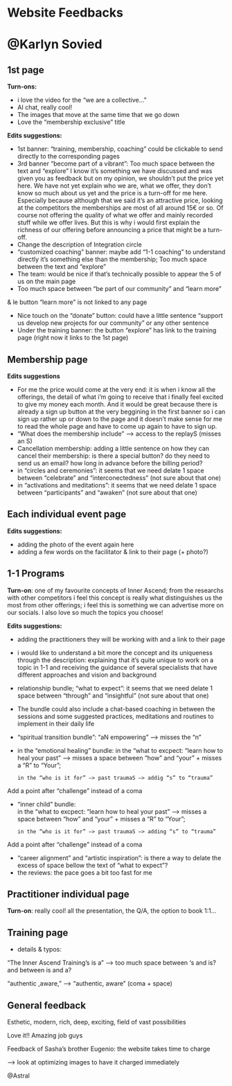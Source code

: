 # Website Feedbacks

# @Karlyn Sovied

## 1st page

**Turn-ons:**

- i love the video for the “we are a collective…”
- AI chat, really cool!
- The images that move at the same time that we go down
- Love the “membership exclusive” title

**Edits suggestions:**

- 1st banner: “training, membership, coaching” could be clickable to send directly to the corresponding pages
- 3rd banner “become part of a vibrant”: Too much space between the text and “explore”
I know it’s something we have discussed and was given you as feedback but on my opinion, we shouldn’t put the price yet here. We have not yet explain who we are, what we offer, they don’t know so much about us yet and the price is a turn-off for me here. Especially because although that we said it’s an attractive price, looking at the competitors the memberships are most of all around 15€ or so. Of course not offering the quality of what we offer and mainly recorded stuff while we offer lives. But this is why i would first explain the richness of our offering before announcing a price that might be a turn-off.
- Change the description of Integration circle
- “customized coaching” banner: maybe add “1-1 coaching” to understand directly it’s something else than the membership; 
Too much space between the text and “explore”
- The team: would be nice if that’s technically possible to appear the 5 of us on the main page
- Too much space between “be part of our community” and “learn more”

& le button “learn more” is not linked to any page

- Nice touch on the “donate” button: could have a little sentence “support us develop new projects for our community” or any other sentence
- Under the training banner: the button “explore” has link to the training page (right now it links to the 1st page)

## Membership page

**Edits suggestions**

- For me the price would come at the very end: it is when i know all the offerings, the detail of what i’m going to receive that i finally feel excited to give my money each month. And it would be great because there is already a sign up button at the very beggining in the first banner so i can sign up rather up or down to the page and it doesn’t make sense for me to read the whole page and have to come up again to have to sign up.
- “What does the membership include” —> access to the replayS (misses an S)
- Cancellation membership: adding a little sentence on how they can cancel their membership: is there a special button? do they need to send us an email? how long in advance before the billing period?
- in “circles and ceremonies”: it seems that we need delate 1 space between “celebrate” and “interconectedness” (not sure about that one)
- in “activations and meditations”: it seems that we need delate 1 space between “participants” and “awaken” (not sure about that one)

## Each individual event page

**Edits suggestions:**

- adding the photo of the event again here
- adding a few words on the facilitator & link to their page (+ photo?)

## 1-1 Programs

**Turn-on**: one of my favourite concepts of Inner Ascend; from the researchs with other competitors i feel this concept is really what distinguishes us the most from other offerings; i feel this is something we can advertise more on our socials. 
I also love so much the topics you choose!

**Edits suggestions:** 

- adding the practitioners they will be working with and a link to their page
- i would like to understand a bit more the concept and its uniqueness through the description: explaining that it’s quite unique to work on a topic in 1-1 and receiving the guidance of several specialists that have different approaches and vision and background
- relationship bundle; “what to expect”: it seems that we need delate 1 space between “through” and “insightful” (not sure about that one)
- The bundle could also include a chat-based coaching in between the sessions and some suggested practices, meditations and routines to implement in their daily life
- “spiritual transition bundle”: “aN empowering” —> misses the “n”
- in the “emotional healing” bundle: 
in the “what to excpect: “learn how to heal your past” —> misses a space between “how” and “your” + misses a “R” to “Your”;

      in the “who is it for” —> past traumaS —> addig “s” to “trauma”

Add a point after “challenge” instead of a coma

- “inner child” bundle:  
in the “what to excpect: “learn how to heal your past” —> misses a space between “how” and “your” + misses a “R” to “Your”;

      in the “who is it for” —> past traumaS —> adding “s” to “trauma”

Add a point after “challenge” instead of a coma

- “career alignment” and “artistic inspiration”: is there a way to delate the excess of space bellow the text of “what to expect”?
- the reviews: the pace goes a bit too fast for me

## Practitioner individual page

**Turn-on**: really cool! all the presentation, the Q/A, the option to book 1:1…

## Training page

- details & typos:

“The Inner Ascend Training’s  is  a” —> too much space between ‘s and is? and between is and a? 

“authentic ,aware,” —> “authentic, aware” (coma + space)

## General feedback

Esthetic, modern, rich, deep, exciting, field of vast possibilities

Love it!! Amazing job guys

 

Feedback of Sasha’s brother Eugenio: the website takes time to charge

—> look at optimizing images to have it charged immediately

@Astral